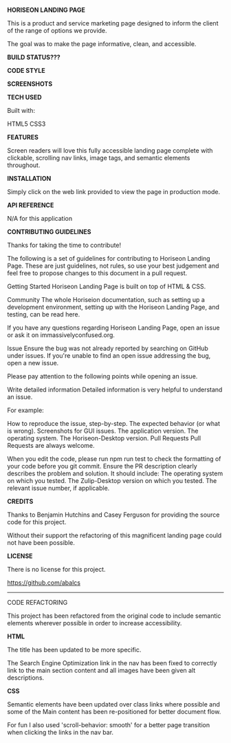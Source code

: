 **HORISEON LANDING PAGE**

This is a product and service marketing page designed to inform the client of the range of options we provide.

The goal was to make the page informative, clean, and accessible.

**BUILD STATUS???**

**CODE STYLE**

**SCREENSHOTS**



**TECH USED**

Built with:

HTML5
CSS3

**FEATURES**

Screen readers will love this fully accessible landing page complete with clickable, scrolling nav links, image tags, and semantic elements throughout.

**INSTALLATION**

Simply click on the web link provided to view the page in production mode.

**API REFERENCE**

N/A for this application

**CONTRIBUTING GUIDELINES**

Thanks for taking the time to contribute!

The following is a set of guidelines for contributing to Horiseon Landing Page. These are just guidelines, not rules, so use your best judgement and feel free to propose changes to this document in a pull request.

Getting Started
Horiseon Landing Page is built on top of HTML & CSS.

Community
The whole Horiseion documentation, such as setting up a development environment, setting up with the Horiseon Landing Page, and testing, can be read here.

If you have any questions regarding Horiseon Landing Page, open an issue or ask it on immassivelyconfused.org.

Issue
Ensure the bug was not already reported by searching on GitHub under issues. If you're unable to find an open issue addressing the bug, open a new issue.

Please pay attention to the following points while opening an issue.

Write detailed information
Detailed information is very helpful to understand an issue.

For example:

How to reproduce the issue, step-by-step.
The expected behavior (or what is wrong).
Screenshots for GUI issues.
The application version.
The operating system.
The Horiseon-Desktop version.
Pull Requests
Pull Requests are always welcome.

When you edit the code, please run npm run test to check the formatting of your code before you git commit.
Ensure the PR description clearly describes the problem and solution. It should include:
The operating system on which you tested.
The Zulip-Desktop version on which you tested.
The relevant issue number, if applicable.

**CREDITS**

Thanks to Benjamin Hutchins and Casey Ferguson for providing the source code for this project.

Without their support the refactoring of this magnificent landing page could not have been possible.

**LICENSE**

There is no license for this project.


https://github.com/abalcs


************************************************
CODE REFACTORING

This project has been refactored from the original code to include semantic elements wherever possible in order to increase accessibility.  

**HTML**

The title has been updated to be more specific.

The Search Engine Optimization link in the nav has been fixed to correctly link to the main section content and all images have been given alt descriptions.

**CSS**

Semantic elements have been updated over class links where possible and some of the Main content has been re-positioned for better document flow.  

For fun I also used 'scroll-behavior: smooth' for a better page transition when clicking the links in the nav bar.

